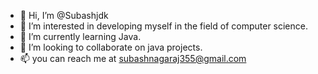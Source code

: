 - 👋 Hi, I’m @Subashjdk
- 👀 I’m interested in developing myself in the field of computer science. 
- 🌱 I’m currently learning Java. 
- 💞️ I’m looking to collaborate on java projects. 
- 📫 you can reach me at subashnagaraj355@gmail.com

<!---
Subashjdk/Subashjdk is a ✨ special ✨ repository because its `README.md` (this file) appears on your GitHub profile.
You can click the Preview link to take a look at your changes.
--->
